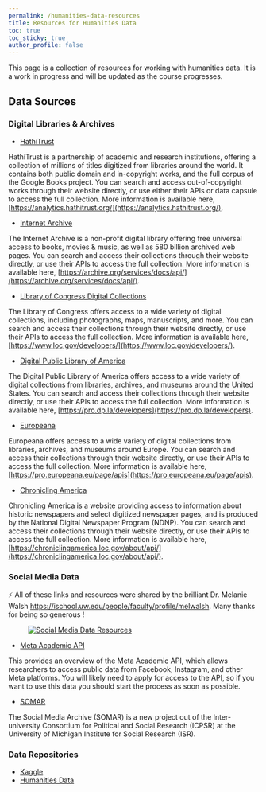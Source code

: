 ```yaml
---
permalink: /humanities-data-resources
title: Resources for Humanities Data
toc: true
toc_sticky: true
author_profile: false
---
```


This page is a collection of resources for working with humanities data. It is a work in progress and will be updated as the course progresses.

## Data Sources

### Digital Libraries & Archives

- [HathiTrust](https://www.hathitrust.org/)
  
HathiTrust is a partnership of academic and research institutions, offering a collection of millions of titles digitized from libraries around the world. It contains both public domain and in-copyright works, and the full corpus of the Google Books project. You can search and access out-of-copyright works through their website directly, or use either their APIs or data capsule to access the full collection. More information is available here, [https://analytics.hathitrust.org/](https://analytics.hathitrust.org/).

- [Internet Archive](https://archive.org/)

The Internet Archive is a non-profit digital library offering free universal access to books, movies & music, as well as 580 billion archived web pages. You can search and access their collections through their website directly, or use their APIs to access the full collection. More information is available here, [https://archive.org/services/docs/api/](https://archive.org/services/docs/api/).

- [Library of Congress Digital Collections](https://www.loc.gov/collections/)

The Library of Congress offers access to a wide variety of digital collections, including photographs, maps, manuscripts, and more. You can search and access their collections through their website directly, or use their APIs to access the full collection. More information is available here, [https://www.loc.gov/developers/](https://www.loc.gov/developers/).

- [Digital Public Library of America](https://dp.la/)

The Digital Public Library of America offers access to a wide variety of digital collections from libraries, archives, and museums around the United States. You can search and access their collections through their website directly, or use their APIs to access the full collection. More information is available here, [https://pro.dp.la/developers](https://pro.dp.la/developers).

- [Europeana](https://www.europeana.eu/portal/en)

Europeana offers access to a wide variety of digital collections from libraries, archives, and museums around Europe. You can search and access their collections through their website directly, or use their APIs to access the full collection. More information is available here, [https://pro.europeana.eu/page/apis](https://pro.europeana.eu/page/apis).

- [Chronicling America](https://chroniclingamerica.loc.gov/)

Chronicling America is a website providing access to information about historic newspapers and select digitized newspaper pages, and is produced by the National Digital Newspaper Program (NDNP). You can search and access their collections through their website directly, or use their APIs to access the full collection. More information is available here, [https://chroniclingamerica.loc.gov/about/api/](https://chroniclingamerica.loc.gov/about/api/).

### Social Media Data

<div class="notice--info">⚡️ All of these links and resources were shared by the brilliant Dr. Melanie Walsh <a href="https://ischool.uw.edu/people/faculty/profile/melwalsh">https://ischool.uw.edu/people/faculty/profile/melwalsh</a>. Many thanks for being so generous !</div>

<figure>
    <a href="{{site.baseurl}}/assets/files/walsh_social_media.webp">
    <img src="{{site.baseurl}}/assets/files/walsh_social_media.webp" alt="Social Media Data Resources" class="image-popup" />
    </a>
</figure>

- [Meta Academic API](https://transparency.fb.com/researchtools/meta-content-library)

This provides an overview of the Meta Academic API, which allows researchers to access public data from Facebook, Instagram, and other Meta platforms. You will likely need to apply for access to the API, so if you want to use this data you should start the process as soon as possible.

- [SOMAR](https://socialmediaarchive.org/pages/?page=About&ln=en)

The Social Media Archive (SOMAR) is a new project out of the Inter-university Consortium for Political and Social Research (ICPSR) at the University of Michigan Institute for Social Research (ISR).


### Data Repositories

- [Kaggle](https://www.kaggle.com/)
- [Humanities Data](https://humanitiesdata.com/)